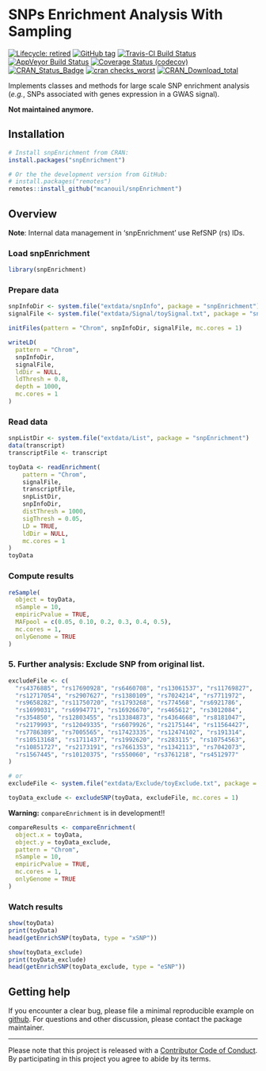 
<!-- README.md is generated from README.Rmd. Please edit that file -->

# SNPs Enrichment Analysis With Sampling <!--<img src="man/figures/snpEnrichment_hex.png" align="right" width="120" /> -->

<!-- badges: start -->

[![Lifecycle:
retired](https://img.shields.io/badge/lifecycle-retired-orange.svg)](https://www.tidyverse.org/lifecycle/#retired)
[![GitHub
tag](https://img.shields.io/github/tag/mcanouil/snpEnrichment.svg?label=%22latest%20tag%22)](https://github.com/mcanouil/snpEnrichment)
[![Travis-CI Build
Status](https://travis-ci.org/mcanouil/snpEnrichment.svg?branch=master)](https://travis-ci.org/mcanouil/snpEnrichment)
[![AppVeyor Build
Status](https://ci.appveyor.com/api/projects/status/github/mcanouil/snpEnrichment?branch=master&svg=true)](https://ci.appveyor.com/project/mcanouil/snpEnrichment)
[![Coverage Status
(codecov)](https://codecov.io/gh/mcanouil/snpEnrichment/branch/master/graph/badge.svg)](https://codecov.io/gh/mcanouil/snpEnrichment)
[![CRAN\_Status\_Badge](http://www.r-pkg.org/badges/version-ago/snpEnrichment)](https://cran.r-project.org/package=snpEnrichment)
[![cran
checks\_worst](https://cranchecks.info/badges/worst/snpEnrichment)](https://cran.r-project.org/web/checks/check_results_snpEnrichment.html)
[![CRAN\_Download\_total](http://cranlogs.r-pkg.org/badges/grand-total/snpEnrichment)](https://cran.r-project.org/package=snpEnrichment)
<!--[![CII Best Practices](https://bestpractices.coreinfrastructure.org/projects/2719/badge)](https://bestpractices.coreinfrastructure.org/projects/2719) -->
<!--[![cran checks_summary](https://cranchecks.info/badges/summary/snpEnrichment)](https://cran.r-project.org/web/checks/check_results_snpEnrichment.html) -->
<!--[![CRAN_Download_month](http://cranlogs.r-pkg.org/badges/snpEnrichment?color=brightgreen)](https://cran.r-project.org/package=snpEnrichment) -->
<!--[![Coverage Status (coveralls)](https://coveralls.io/repos/github/mcanouil/snpEnrichment/badge.svg?branch=master)](https://coveralls.io/github/mcanouil/snpEnrichment?branch=master) -->
<!-- badges: end -->

Implements classes and methods for large scale SNP enrichment analysis
(*e.g.*, SNPs associated with genes expression in a GWAS signal).

**Not maintained anymore.**

## Installation

``` r
# Install snpEnrichment from CRAN:
install.packages("snpEnrichment")

# Or the the development version from GitHub:
# install.packages("remotes")
remotes::install_github("mcanouil/snpEnrichment")
```

## Overview

**Note**: Internal data management in ‘snpEnrichment’ use RefSNP (rs)
IDs.

### Load snpEnrichment

``` r
library(snpEnrichment)
```

### Prepare data

``` r
snpInfoDir <- system.file("extdata/snpInfo", package = "snpEnrichment")
signalFile <- system.file("extdata/Signal/toySignal.txt", package = "snpEnrichment")

initFiles(pattern = "Chrom", snpInfoDir, signalFile, mc.cores = 1)

writeLD(
  pattern = "Chrom", 
  snpInfoDir, 
  signalFile, 
  ldDir = NULL,
  ldThresh = 0.8, 
  depth = 1000, 
  mc.cores = 1
)
```

### Read data

``` r
snpListDir <- system.file("extdata/List", package = "snpEnrichment")
data(transcript)
transcriptFile <- transcript

toyData <- readEnrichment(
    pattern = "Chrom", 
    signalFile, 
    transcriptFile,
    snpListDir, 
    snpInfoDir,
    distThresh = 1000, 
    sigThresh = 0.05, 
    LD = TRUE, 
    ldDir = NULL,
    mc.cores = 1
)
toyData
```

### Compute results

``` r
reSample(
  object = toyData,
  nSample = 10,
  empiricPvalue = TRUE,
  MAFpool = c(0.05, 0.10, 0.2, 0.3, 0.4, 0.5),
  mc.cores = 1,
  onlyGenome = TRUE
)
```

### 5\. Further analysis: Exclude SNP from original list.

``` r
excludeFile <- c(
  "rs4376885", "rs17690928", "rs6460708", "rs13061537", "rs11769827",
  "rs12717054", "rs2907627", "rs1380109", "rs7024214", "rs7711972",
  "rs9658282", "rs11750720", "rs1793268", "rs774568", "rs6921786",
  "rs1699031", "rs6994771", "rs16926670", "rs465612", "rs3012084",
  "rs354850", "rs12803455", "rs13384873", "rs4364668", "rs8181047",
  "rs2179993", "rs12049335", "rs6079926", "rs2175144", "rs11564427",
  "rs7786389", "rs7005565", "rs17423335", "rs12474102", "rs191314",
  "rs10513168", "rs1711437", "rs1992620", "rs283115", "rs10754563",
  "rs10851727", "rs2173191", "rs7661353", "rs1342113", "rs7042073",
  "rs1567445", "rs10120375", "rs550060", "rs3761218", "rs4512977"
)

# or
excludeFile <- system.file("extdata/Exclude/toyExclude.txt", package = "snpEnrichment")
```

``` r
toyData_exclude <- excludeSNP(toyData, excludeFile, mc.cores = 1)
```

**Warning:** `compareEnrichment` is in development\!\!

``` r
compareResults <- compareEnrichment(
  object.x = toyData,
  object.y = toyData_exclude,
  pattern = "Chrom",
  nSample = 10,
  empiricPvalue = TRUE,
  mc.cores = 1,
  onlyGenome = TRUE
)
```

### Watch results

``` r
show(toyData)
print(toyData)
head(getEnrichSNP(toyData, type = "xSNP"))

show(toyData_exclude)
print(toyData_exclude)
head(getEnrichSNP(toyData_exclude, type = "eSNP"))
```

## Getting help

If you encounter a clear bug, please file a minimal reproducible example
on [github](https://github.com/mcanouil/CARoT/issues). For questions and
other discussion, please contact the package maintainer.

-----

Please note that this project is released with a [Contributor Code of
Conduct](.github/CODE_OF_CONDUCT.md). By participating in this project
you agree to abide by its terms.
